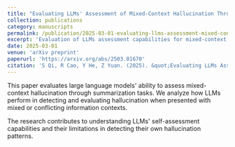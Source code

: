 ```yaml
---
title: "Evaluating LLMs' Assessment of Mixed-Context Hallucination Through the Lens of Summarization"
collection: publications
category: manuscripts
permalink: /publication/2025-03-01-evaluating-llms-assessment-mixed-context-hallucination
excerpt: 'Evaluation of LLMs assessment capabilities for mixed-context hallucination in summarization tasks.'
date: 2025-03-01
venue: 'arXiv preprint'
paperurl: 'https://arxiv.org/abs/2503.01670'
citation: 'S Qi, R Cao, Y He, Z Yuan. (2025). &quot;Evaluating LLMs Assessment of Mixed-Context Hallucination Through the Lens of Summarization.&quot; <i>arXiv preprint arXiv:2503.01670</i>.'
---
```


This paper evaluates large language models' ability to assess mixed-context hallucination through summarization tasks. We analyze how LLMs perform in detecting and evaluating hallucination when presented with mixed or conflicting information contexts.

The research contributes to understanding LLMs' self-assessment capabilities and their limitations in detecting their own hallucination patterns. 